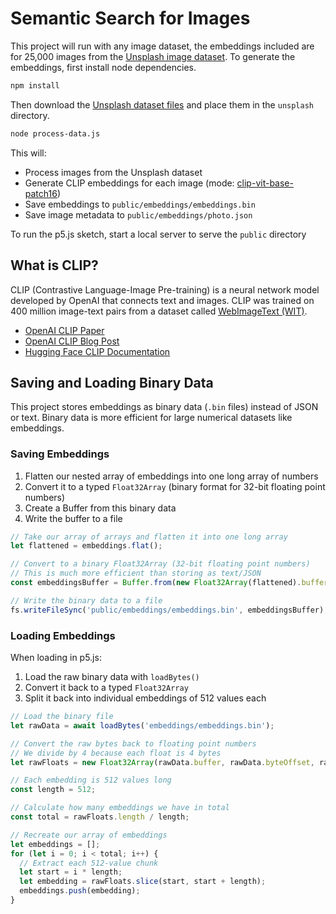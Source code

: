 # Semantic Search for Images

This project will run with any image dataset, the embeddings included are for 25,000 images from the [Unsplash image dataset](https://unsplash.com/data). To generate the embeddings, first install node dependencies.

```bash
npm install
```

Then download the [Unsplash dataset files](https://github.com/unsplash/datasets) and place them in the `unsplash` directory.

```bash
node process-data.js
```

This will:

- Process images from the Unsplash dataset
- Generate CLIP embeddings for each image (mode: [clip-vit-base-patch16](https://huggingface.co/Xenova/clip-vit-base-patch16))
- Save embeddings to `public/embeddings/embeddings.bin`
- Save image metadata to `public/embeddings/photo.json`

To run the p5.js sketch, start a local server to serve the `public` directory

## What is CLIP?

CLIP (Contrastive Language-Image Pre-training) is a neural network model developed by OpenAI that connects text and images. CLIP was trained on 400 million image-text pairs from a dataset called [WebImageText (WIT)](https://github.com/google-research-datasets/wit).

- [OpenAI CLIP Paper](https://arxiv.org/abs/2103.00020)
- [OpenAI CLIP Blog Post](https://openai.com/research/clip)
- [Hugging Face CLIP Documentation](https://huggingface.co/docs/transformers/model_doc/clip)

## Saving and Loading Binary Data

This project stores embeddings as binary data (`.bin` files) instead of JSON or text. Binary data is more efficient for large numerical datasets like embeddings.

### Saving Embeddings

1. Flatten our nested array of embeddings into one long array of numbers
2. Convert it to a typed `Float32Array` (binary format for 32-bit floating point numbers)
3. Create a Buffer from this binary data
4. Write the buffer to a file

```javascript
// Take our array of arrays and flatten it into one long array
let flattened = embeddings.flat();

// Convert to a binary Float32Array (32-bit floating point numbers)
// This is much more efficient than storing as text/JSON
const embeddingsBuffer = Buffer.from(new Float32Array(flattened).buffer);

// Write the binary data to a file
fs.writeFileSync('public/embeddings/embeddings.bin', embeddingsBuffer);
```

### Loading Embeddings

When loading in p5.js:

1. Load the raw binary data with `loadBytes()`
2. Convert it back to a typed `Float32Array`
3. Split it back into individual embeddings of 512 values each

```javascript
// Load the binary file
let rawData = await loadBytes('embeddings/embeddings.bin');

// Convert the raw bytes back to floating point numbers
// We divide by 4 because each float is 4 bytes
let rawFloats = new Float32Array(rawData.buffer, rawData.byteOffset, rawData.byteLength / 4);

// Each embedding is 512 values long
const length = 512;

// Calculate how many embeddings we have in total
const total = rawFloats.length / length;

// Recreate our array of embeddings
let embeddings = [];
for (let i = 0; i < total; i++) {
  // Extract each 512-value chunk
  let start = i * length;
  let embedding = rawFloats.slice(start, start + length);
  embeddings.push(embedding);
}
```

